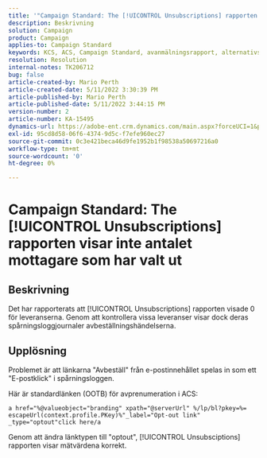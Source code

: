 ```yaml
---
title: '"Campaign Standard: The [!UICONTROL Unsubscriptions] rapporten visar inte antalet mottagare som har avanmält sig'
description: Beskrivning
solution: Campaign
product: Campaign
applies-to: Campaign Standard
keywords: KCS, ACS, Campaign Standard, avanmälningsrapport, alternativspårningshändelse
resolution: Resolution
internal-notes: TK206712
bug: false
article-created-by: Mario Perth
article-created-date: 5/11/2022 3:30:39 PM
article-published-by: Mario Perth
article-published-date: 5/11/2022 3:44:15 PM
version-number: 2
article-number: KA-15495
dynamics-url: https://adobe-ent.crm.dynamics.com/main.aspx?forceUCI=1&pagetype=entityrecord&etn=knowledgearticle&id=6733084f-3fd1-ec11-a7b5-0022480a8d10
exl-id: 95cd8d58-06f6-4374-9d5c-f7efe960ec27
source-git-commit: 0c3e421beca46d9fe1952b1f98538a50697216a0
workflow-type: tm+mt
source-wordcount: '0'
ht-degree: 0%

---
```


# Campaign Standard: The [!UICONTROL Unsubscriptions] rapporten visar inte antalet mottagare som har valt ut

## Beskrivning


Det har rapporterats att [!UICONTROL Unsubscriptions] rapporten visade 0 för leveranserna. Genom att kontrollera vissa leveranser visar dock deras spårningsloggjournaler avbeställningshändelserna.


## Upplösning


Problemet är att länkarna &quot;Avbeställ&quot; från e-postinnehållet spelas in som ett &quot;E-postklick&quot; i spårningsloggen.

Här är standardlänken (OOTB) för avprenumeration i ACS:

```
a href="%@valueobject="branding" xpath="@serverUrl" %/lp/bl?pkey=%= escapeUrl(context.profile.PKey)%"_label="Opt-out link" _type="optout"click here/a
```

Genom att ändra länktypen till &quot;optout&quot;, [!UICONTROL Unsubsciptions] rapporten visar mätvärdena korrekt.
